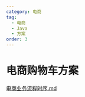 ```yaml
---
category: 电商
tag:
  - 电商
  - Java
  - 方案
order: 3
---
```


# 电商购物车方案

[电商业务流程时序.md](%E7%94%B5%E5%95%86%E4%B8%9A%E5%8A%A1%E6%B5%81%E7%A8%8B%E6%97%B6%E5%BA%8F.md)

<!-- @include: ./电商业务流程时序.md#uml -->